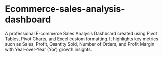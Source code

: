 # Ecommerce-sales-analysis-dashboard
A professional E-commerce Sales Analysis Dashboard created using Pivot Tables, Pivot Charts, and Excel custom formatting. It highlights key metrics such as Sales, Profit, Quantity Sold, Number of Orders, and Profit Margin with Year-over-Year (YoY) growth insights.
